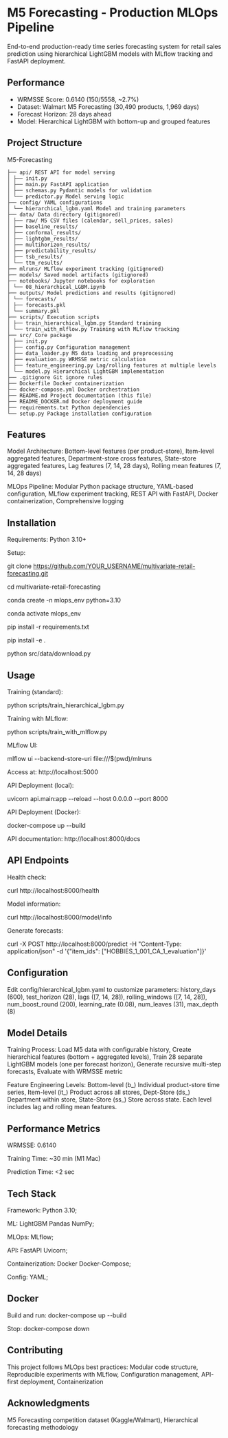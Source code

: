 # M5 Forecasting - Production MLOps Pipeline

End-to-end production-ready time series forecasting system for retail sales prediction using hierarchical LightGBM models with MLflow tracking and FastAPI deployment.

## Performance

- WRMSSE Score: 0.6140 (150/5558, ~2.7%)
- Dataset: Walmart M5 Forecasting (30,490 products, 1,969 days)
- Forecast Horizon: 28 days ahead
- Model: Hierarchical LightGBM with bottom-up and grouped features

## Project Structure

M5-Forecasting
```
├── api/ REST API for model serving
│ ├── init.py
│ ├── main.py FastAPI application
│ ├── schemas.py Pydantic models for validation
│ └── predictor.py Model serving logic
├── config/ YAML configurations
│ └── hierarchical_lgbm.yaml Model and training parameters
├── data/ Data directory (gitignored)
│ ├── raw/ M5 CSV files (calendar, sell_prices, sales)
│ ├── baseline_results/
│ ├── conformal_results/
│ ├── lightgbm_results/
│ ├── multihorizon_results/
│ ├── predictability_results/
│ ├── tsb_results/
│ └── ttm_results/
├── mlruns/ MLflow experiment tracking (gitignored)
├── models/ Saved model artifacts (gitignored)
├── notebooks/ Jupyter notebooks for exploration
│ └── 08_hierarchical_LGBM.ipynb
├── outputs/ Model predictions and results (gitignored)
│ └── forecasts/
│ ├── forecasts.pkl
│ └── summary.pkl
├── scripts/ Execution scripts
│ ├── train_hierarchical_lgbm.py Standard training
│ └── train_with_mlflow.py Training with MLflow tracking
├── src/ Core package
│ ├── init.py
│ ├── config.py Configuration management
│ ├── data_loader.py M5 data loading and preprocessing
│ ├── evaluation.py WRMSSE metric calculation
│ ├── feature_engineering.py Lag/rolling features at multiple levels
│ └── model.py Hierarchical LightGBM implementation
├── .gitignore Git ignore rules
├── Dockerfile Docker containerization
├── docker-compose.yml Docker orchestration
├── README.md Project documentation (this file)
├── README_DOCKER.md Docker deployment guide
├── requirements.txt Python dependencies
└── setup.py Package installation configuration
```
## Features

Model Architecture: Bottom-level features (per product-store), Item-level aggregated features, Department-store cross features, State-store aggregated features, Lag features (7, 14, 28 days), Rolling mean features (7, 14, 28 days)

MLOps Pipeline: Modular Python package structure, YAML-based configuration, MLflow experiment tracking, REST API with FastAPI, Docker containerization, Comprehensive logging

## Installation

Requirements: Python 3.10+

Setup:

git clone https://github.com/YOUR_USERNAME/multivariate-retail-forecasting.git

cd multivariate-retail-forecasting

conda create -n mlops_env python=3.10

conda activate mlops_env

pip install -r requirements.txt

pip install -e .

python src/data/download.py 

## Usage

Training (standard):

python scripts/train_hierarchical_lgbm.py

Training with MLflow:

python scripts/train_with_mlflow.py

MLflow UI:

mlflow ui --backend-store-uri file:///$(pwd)/mlruns

Access at: http://localhost:5000

API Deployment (local):

uvicorn api.main:app --reload --host 0.0.0.0 --port 8000

API Deployment (Docker):

docker-compose up --build

API documentation: http://localhost:8000/docs

## API Endpoints

Health check:

curl http://localhost:8000/health

Model information:

curl http://localhost:8000/model/info

Generate forecasts:

curl -X POST http://localhost:8000/predict -H "Content-Type: application/json" -d '{"item_ids": ["HOBBIES_1_001_CA_1_evaluation"]}'

## Configuration

Edit config/hierarchical_lgbm.yaml to customize parameters: history_days (600), test_horizon (28), lags ([7, 14, 28]), rolling_windows ([7, 14, 28]), num_boost_round (200), learning_rate (0.08), num_leaves (31), max_depth (8)

## Model Details

Training Process: Load M5 data with configurable history, Create hierarchical features (bottom + aggregated levels), Train 28 separate LightGBM models (one per forecast horizon), Generate recursive multi-step forecasts, Evaluate with WRMSSE metric

Feature Engineering Levels: Bottom-level (b_) Individual product-store time series, Item-level (it_) Product across all stores, Dept-Store (ds_) Department within store, State-Store (ss_) Store across state. Each level includes lag and rolling mean features.

## Performance Metrics

WRMSSE: 0.6140

Training Time: ~30 min (M1 Mac)

Prediction Time: <2 sec

## Tech Stack

Framework: Python 3.10; 

ML: LightGBM Pandas NumPy; 

MLOps: MLflow;

API: FastAPI Uvicorn; 

Containerization: Docker Docker-Compose; 

Config: YAML;


## Docker

Build and run: docker-compose up --build

Stop: docker-compose down


## Contributing

This project follows MLOps best practices: Modular code structure, Reproducible experiments with MLflow, Configuration management, API-first deployment, Containerization

## Acknowledgments

M5 Forecasting competition dataset (Kaggle/Walmart), Hierarchical forecasting methodology
